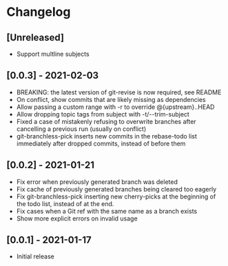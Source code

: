 # Changelog

## [Unreleased]
- Support multline subjects

## [0.0.3] - 2021-02-03
- BREAKING: the latest version of git-revise is now required, see README
- On conflict, show commits that are likely missing as dependencies
- Allow passing a custom range with -r to override @{upstream}..HEAD
- Allow dropping topic tags from subject with -t/--trim-subject
- Fixed a case of mistakenly refusing to overwrite branches after
  cancelling a previous run (usually on conflict)
- git-branchless-pick inserts new commits in the rebase-todo list
  immediately after dropped commits, instead of before them

## [0.0.2] - 2021-01-21
- Fix error when previously generated branch was deleted
- Fix cache of previously generated branches being cleared too eagerly
- Fix git-branchless-pick inserting new cherry-picks at the beginning of the
  todo list, instead of at the end.
- Fix cases when a Git ref with the same name as a branch exists
- Show more explicit errors on invalid usage

## [0.0.1] - 2021-01-17
- Initial release
